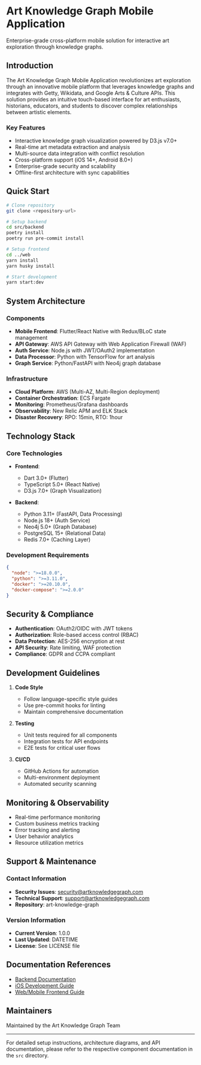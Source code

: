 # Art Knowledge Graph Mobile Application

Enterprise-grade cross-platform mobile solution for interactive art exploration through knowledge graphs.

## Introduction

The Art Knowledge Graph Mobile Application revolutionizes art exploration through an innovative mobile platform that leverages knowledge graphs and integrates with Getty, Wikidata, and Google Arts & Culture APIs. This solution provides an intuitive touch-based interface for art enthusiasts, historians, educators, and students to discover complex relationships between artistic elements.

### Key Features

- Interactive knowledge graph visualization powered by D3.js v7.0+
- Real-time art metadata extraction and analysis
- Multi-source data integration with conflict resolution
- Cross-platform support (iOS 14+, Android 8.0+)
- Enterprise-grade security and scalability
- Offline-first architecture with sync capabilities

## Quick Start

```bash
# Clone repository
git clone <repository-url>

# Setup backend
cd src/backend
poetry install
poetry run pre-commit install

# Setup frontend
cd ../web
yarn install
yarn husky install

# Start development
yarn start:dev
```

## System Architecture

### Components

- **Mobile Frontend**: Flutter/React Native with Redux/BLoC state management
- **API Gateway**: AWS API Gateway with Web Application Firewall (WAF)
- **Auth Service**: Node.js with JWT/OAuth2 implementation
- **Data Processor**: Python with TensorFlow for art analysis
- **Graph Service**: Python/FastAPI with Neo4j graph database

### Infrastructure

- **Cloud Platform**: AWS (Multi-AZ, Multi-Region deployment)
- **Container Orchestration**: ECS Fargate
- **Monitoring**: Prometheus/Grafana dashboards
- **Observability**: New Relic APM and ELK Stack
- **Disaster Recovery**: RPO: 15min, RTO: 1hour

## Technology Stack

### Core Technologies

- **Frontend**: 
  - Dart 3.0+ (Flutter)
  - TypeScript 5.0+ (React Native)
  - D3.js 7.0+ (Graph Visualization)

- **Backend**:
  - Python 3.11+ (FastAPI, Data Processing)
  - Node.js 18+ (Auth Service)
  - Neo4j 5.0+ (Graph Database)
  - PostgreSQL 15+ (Relational Data)
  - Redis 7.0+ (Caching Layer)

### Development Requirements

```json
{
  "node": ">=18.0.0",
  "python": ">=3.11.0",
  "docker": ">=20.10.0",
  "docker-compose": ">=2.0.0"
}
```

## Security & Compliance

- **Authentication**: OAuth2/OIDC with JWT tokens
- **Authorization**: Role-based access control (RBAC)
- **Data Protection**: AES-256 encryption at rest
- **API Security**: Rate limiting, WAF protection
- **Compliance**: GDPR and CCPA compliant

## Development Guidelines

1. **Code Style**
   - Follow language-specific style guides
   - Use pre-commit hooks for linting
   - Maintain comprehensive documentation

2. **Testing**
   - Unit tests required for all components
   - Integration tests for API endpoints
   - E2E tests for critical user flows

3. **CI/CD**
   - GitHub Actions for automation
   - Multi-environment deployment
   - Automated security scanning

## Monitoring & Observability

- Real-time performance monitoring
- Custom business metrics tracking
- Error tracking and alerting
- User behavior analytics
- Resource utilization metrics

## Support & Maintenance

### Contact Information

- **Security Issues**: security@artknowledgegraph.com
- **Technical Support**: support@artknowledgegraph.com
- **Repository**: art-knowledge-graph

### Version Information

- **Current Version**: 1.0.0
- **Last Updated**: DATETIME
- **License**: See LICENSE file

## Documentation References

- [Backend Documentation](./src/backend/README.md)
- [iOS Development Guide](./src/ios/README.md)
- [Web/Mobile Frontend Guide](./src/web/README.md)

## Maintainers

Maintained by the Art Knowledge Graph Team

---

For detailed setup instructions, architecture diagrams, and API documentation, please refer to the respective component documentation in the `src` directory.